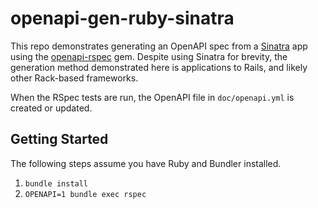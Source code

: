 # openapi-gen-ruby-sinatra

This repo demonstrates generating an OpenAPI spec from a [Sinatra](https://sinatrarb.com) app using the [openapi-rspec](https://github.com/exoego/rspec-openapi) gem. Despite using Sinatra for brevity, the generation method demonstrated here is applications to Rails, and likely other Rack-based frameworks.

When the RSpec tests are run, the OpenAPI file in `doc/openapi.yml` is created or updated.

## Getting Started

The following steps assume you have Ruby and Bundler installed. 

1. `bundle install`
1. `OPENAPI=1 bundle exec rspec`
